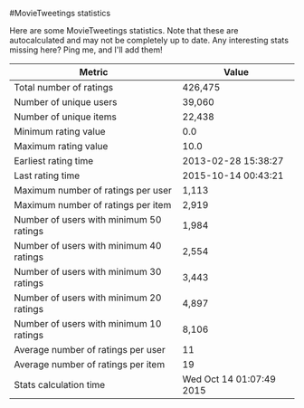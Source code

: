 #MovieTweetings statistics

Here are some MovieTweetings statistics. Note that these are autocalculated and may not be completely up to date. Any interesting stats missing here? Ping me, and I'll add them!

Metric | Value
--- | ---
Total number of ratings                 | 426,475
Number of unique users                  | 39,060
Number of unique items                  | 22,438
Minimum rating value                    | 0.0
Maximum rating value                    | 10.0
Earliest rating time                    | 2013-02-28 15:38:27
Last rating time                        | 2015-10-14 00:43:21
Maximum number of ratings per user      | 1,113
Maximum number of ratings per item      | 2,919
Number of users with minimum 50 ratings | 1,984
Number of users with minimum 40 ratings | 2,554
Number of users with minimum 30 ratings | 3,443
Number of users with minimum 20 ratings | 4,897
Number of users with minimum 10 ratings | 8,106
Average number of ratings per user      | 11
Average number of ratings per item      | 19
Stats calculation time                  | Wed Oct 14 01:07:49 2015

